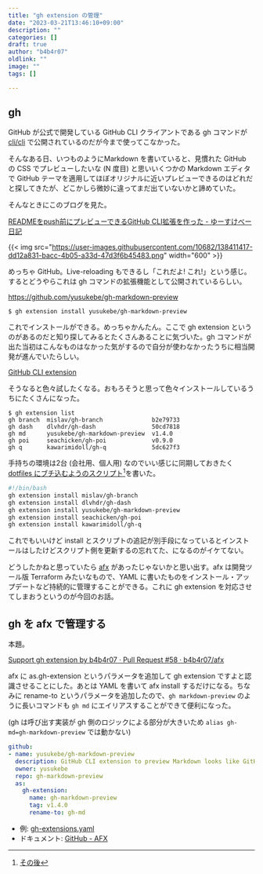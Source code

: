 ```yaml
---
title: "gh extension の管理"
date: "2023-03-21T13:46:10+09:00"
description: ""
categories: []
draft: true
author: "b4b4r07"
oldlink: ""
image: ""
tags: []

---
```


## gh

GitHub が公式で開発している GitHub CLI クライアントである gh コマンドが [cli/cli](https://github.com/cli/cli) で公開されているのだが今まで使ってこなかった。

そんなある日、いつものようにMarkdown を書いていると、見慣れた GitHub の CSS でプレビューしたいな (N 度目) と思いいくつかの Markdown エディタで GitHub テーマを適用してほぼオリジナルに近いプレビューできるのはどれだと探してきたが、どこかしら微妙に違ってまだ出ていないかと諦めていた。

そんなときにこのブログを見た。

[READMEをpush前にプレビューできるGitHub CLI拡張を作った - ゆーすけべー日記](https://yusukebe.com/posts/2021/gh-markdown-preview/)

{{< img src="https://user-images.githubusercontent.com/10682/138411417-dd12a831-bacc-4b05-a33d-47d3f6b45483.png" width="600" >}}

めっちゃ GitHub。Live-reloading もできるし「これだよ! これ!」という感じ。するとどうやらこれは gh コマンドの拡張機能として公開されているらしい。

https://github.com/yusukebe/gh-markdown-preview

```console
$ gh extension install yusukebe/gh-markdown-preview
```

これでインストールができる。めっちゃかんたん。ここで gh extension というのがあるのだと知り探してみるとたくさんあることに気づいた。gh コマンドが出た当初はこんなものはなかった気がするので自分が使わなかったうちに相当開発が進んでいたらしい。

[GitHub CLI extension](https://github.com/topics/gh-extension)

そうなると色々試したくなる。おもろそうと思って色々インストールしているうちにたくさんになった。

```console
$ gh extension list
gh branch  mislav/gh-branch              b2e79733
gh dash    dlvhdr/gh-dash                50cd7818
gh md      yusukebe/gh-markdown-preview  v1.4.0
gh poi     seachicken/gh-poi             v0.9.0
gh q       kawarimidoll/gh-q             5dc627f3
```

手持ちの環境は2台 (会社用、個人用) なのでいい感じに同期しておきたく [dotfiles にブチ込むようのスクリプト](https://github.com/b4b4r07/dotfiles/commit/c3da13fc27b4aad165487043b894c7c69c6e343f)[^1]を書いた。

```bash
#!/bin/bash
gh extension install mislav/gh-branch
gh extension install dlvhdr/gh-dash
gh extension install yusukebe/gh-markdown-preview
gh extension install seachicken/gh-poi
gh extension install kawarimidoll/gh-q
```

これでもいいけど install とスクリプトの追記が別手段になっているとインストールはしたけどスクリプト側を更新するの忘れてた、になるのがイケてない。

どうしたかねと思っていたら [afx](https://github.com/b4b4r07/afx/) があったじゃないかと思い出す。afx は開発ツール版 Terraform みたいなもので、YAML に書いたものをインストール・アップデートなど持続的に管理することができる。これに gh extension を対応させてしまおうというのが今回のお話。


## gh を afx で管理する

本題。

[Support gh extension by b4b4r07 · Pull Request #58 · b4b4r07/afx](https://github.com/b4b4r07/afx/pull/58)

afx に as.gh-extension というパラメータを追加して gh extension ですよと認識させることにした。あとは YAML を書いて afx install するだけになる。ちなみに rename-to というパラメータを追加したので、`gh markdown-preview` のように長いコマンドも `gh md` にエイリアスすることができて便利になった。

(gh は呼び出す実装が gh 側のロジックによる部分が大きいため `alias gh-md=gh-markdown-preview` では動かない)

```yaml
github:
- name: yusukebe/gh-markdown-preview
  description: GitHub CLI extension to preview Markdown looks like GitHub.
  owner: yusukebe
  repo: gh-markdown-preview
  as:
    gh-extension:
      name: gh-markdown-preview
      tag: v1.4.0
      rename-to: gh-md
```

- 例: [gh-extensions.yaml](https://github.com/b4b4r07/dotfiles/blob/main/.config/afx/gh-extensions.yaml)
- ドキュメント: [GitHub - AFX](https://babarot.me/afx/configuration/package/github/#as)

[^1]: [その後](https://github.com/b4b4r07/dotfiles/commit/439c1580c1eade1f979e65460de860bbb30fac2c)
